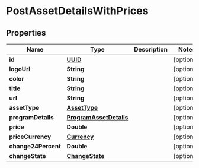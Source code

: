 # PostAssetDetailsWithPrices

## Properties
Name | Type | Description | Notes
------------ | ------------- | ------------- | -------------
**id** | [**UUID**](UUID.md) |  |  [optional]
**logoUrl** | **String** |  |  [optional]
**color** | **String** |  |  [optional]
**title** | **String** |  |  [optional]
**url** | **String** |  |  [optional]
**assetType** | [**AssetType**](AssetType.md) |  |  [optional]
**programDetails** | [**ProgramAssetDetails**](ProgramAssetDetails.md) |  |  [optional]
**price** | **Double** |  |  [optional]
**priceCurrency** | [**Currency**](Currency.md) |  |  [optional]
**change24Percent** | **Double** |  |  [optional]
**changeState** | [**ChangeState**](ChangeState.md) |  |  [optional]
